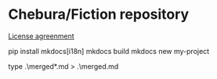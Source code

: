 # Chebura/Fiction repository

[License agreenment](./license.txt)

pip install mkdocs[i18n]
mkdocs build
mkdocs new my-project

type .\merged\*.md > .\merged.md